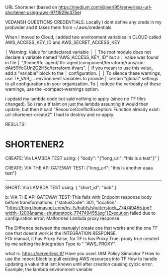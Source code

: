 URL Shortener (based on https://medium.com/@jeeri95/serverless-url-shortener-using-aws-97f1929c475e)



VEDANSH QUESTIONS
CREDENTIALS.  Locally i dont define any creds in my probvider and it takes them from ~/.aws/credentials

When i moved to Cloud, i added two environment variables in CLOUD called AWS_ACCESS_KEY_ID and AWS_SECRET_ACCESS_KEY


│ Warning: Value for undeclared variable
│ 
│ The root module does not declare a variable named "AWS_ACCESS_KEY_ID" but a
│ value was found in file
│ "/home/tfc-agent/.tfc-agent/component/terraform/runs/run-dAk59YoGUnZG2H5c/terraform.tfvars".
│ If you meant to use this value, add a "variable" block to the
│ configuration.
│ 
│ To silence these warnings, use TF_VAR_... environment variables to provide
│ certain "global" settings to all configurations in your organization. To
│ reduce the verbosity of these warnings, use the -compact-warnings option.



i updatd my lambda code but said nothing to apply (since no TF files changed). So i ran a tf taint on just the lambda assuming it would then 
update,  but then it said "ResourceConflictException: Function already exist: url-shortener-create2”.  I had to destroy and re-apply.

RESULTS:

SHORTENER2
===========

CREATE:    Via LAMBDA TEST using:
{
  "body": "{\"long_url\": \"this is a test\"}"
}

CREATE: VIA THE API GATEWAY TEST:
{"long_url": "this is another aaaa test”}

********************************

SHORT:  Via LAMBDA TEST using:
{
  "short_id": "bob"
}

b: VIA THE API GATEWAY TEST:
This fails with 
Endpoint response body before transformations: {"statusCode": 301, "location": "https://blog.thomasnet.com/hs-fs/hubfs/shutterstock_774749455.jpg?width=1200&name=shutterstock_774749455.jpg"}Execution failed due to configuration error: Malformed Lambda proxy response

The Diffrence between the manualyl create one that works and the one TF one that doesnt work is the INTEGRATION RESPONSE.  
FOr manual, it has Proxy False, for TF is has Proxy True. proxy true created by me setting the Integration Type to " “AWS_PROXY”.



what is. https://serverless.tf/
Have you used. IAM Policy Simulator ?
How to use the import block to pull existing AWS resources into TF
How to handle updating a value that isnt known until after creation causing cylcic error. Example, the lambda environment variable


